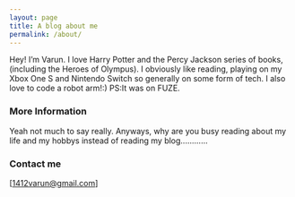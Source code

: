 ```yaml
---
layout: page
title: A blog about me
permalink: /about/
---
```

Hey! I’m Varun. I love Harry Potter and the Percy Jackson series of books, (including the Heroes of Olympus). I obviously like reading, playing on my Xbox One S and Nintendo Switch so generally on some form of tech. I also love to code a robot arm!:)
PS:It was on FUZE.
### More Information


Yeah not much to say really. Anyways, why are you busy reading about my life and my hobbys instead of reading my blog............


### Contact me

[1412varun@gmail.com]
